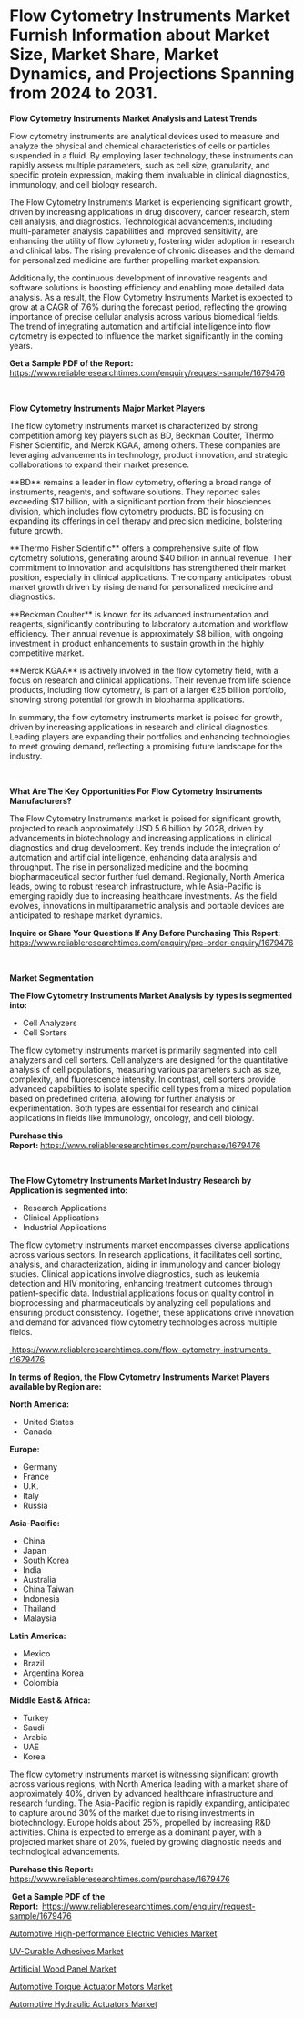 <p><h1>Flow Cytometry Instruments Market Furnish Information about Market Size, Market Share, Market Dynamics, and Projections Spanning from 2024 to 2031.</h1></p><p><strong>Flow Cytometry Instruments Market Analysis and Latest Trends</strong></p>
<p><p>Flow cytometry instruments are analytical devices used to measure and analyze the physical and chemical characteristics of cells or particles suspended in a fluid. By employing laser technology, these instruments can rapidly assess multiple parameters, such as cell size, granularity, and specific protein expression, making them invaluable in clinical diagnostics, immunology, and cell biology research.</p><p>The Flow Cytometry Instruments Market is experiencing significant growth, driven by increasing applications in drug discovery, cancer research, stem cell analysis, and diagnostics. Technological advancements, including multi-parameter analysis capabilities and improved sensitivity, are enhancing the utility of flow cytometry, fostering wider adoption in research and clinical labs. The rising prevalence of chronic diseases and the demand for personalized medicine are further propelling market expansion.</p><p>Additionally, the continuous development of innovative reagents and software solutions is boosting efficiency and enabling more detailed data analysis. As a result, the Flow Cytometry Instruments Market is expected to grow at a CAGR of 7.6% during the forecast period, reflecting the growing importance of precise cellular analysis across various biomedical fields. The trend of integrating automation and artificial intelligence into flow cytometry is expected to influence the market significantly in the coming years.</p></p>
<p><strong>Get a Sample PDF of the Report:&nbsp;</strong> <a href="https://www.reliableresearchtimes.com/enquiry/request-sample/1679476?utm_campaign=1593&utm_medium=2&utm_source=Github&utm_content=ia&utm_term=14102024&utm_id=flow-cytometry-instruments">https://www.reliableresearchtimes.com/enquiry/request-sample/1679476</a></p>
<p>&nbsp;</p>
<p><strong>Flow Cytometry Instruments Major Market Players</strong></p>
<p><p>The flow cytometry instruments market is characterized by strong competition among key players such as BD, Beckman Coulter, Thermo Fisher Scientific, and Merck KGAA, among others. These companies are leveraging advancements in technology, product innovation, and strategic collaborations to expand their market presence.</p><p>**BD** remains a leader in flow cytometry, offering a broad range of instruments, reagents, and software solutions. They reported sales exceeding $17 billion, with a significant portion from their biosciences division, which includes flow cytometry products. BD is focusing on expanding its offerings in cell therapy and precision medicine, bolstering future growth.</p><p>**Thermo Fisher Scientific** offers a comprehensive suite of flow cytometry solutions, generating around $40 billion in annual revenue. Their commitment to innovation and acquisitions has strengthened their market position, especially in clinical applications. The company anticipates robust market growth driven by rising demand for personalized medicine and diagnostics.</p><p>**Beckman Coulter** is known for its advanced instrumentation and reagents, significantly contributing to laboratory automation and workflow efficiency. Their annual revenue is approximately $8 billion, with ongoing investment in product enhancements to sustain growth in the highly competitive market.</p><p>**Merck KGAA** is actively involved in the flow cytometry field, with a focus on research and clinical applications. Their revenue from life science products, including flow cytometry, is part of a larger €25 billion portfolio, showing strong potential for growth in biopharma applications.</p><p>In summary, the flow cytometry instruments market is poised for growth, driven by increasing applications in research and clinical diagnostics. Leading players are expanding their portfolios and enhancing technologies to meet growing demand, reflecting a promising future landscape for the industry.</p></p>
<p>&nbsp;</p>
<p><strong>What Are The Key Opportunities For Flow Cytometry Instruments Manufacturers?</strong></p>
<p><p>The Flow Cytometry Instruments market is poised for significant growth, projected to reach approximately USD 5.6 billion by 2028, driven by advancements in biotechnology and increasing applications in clinical diagnostics and drug development. Key trends include the integration of automation and artificial intelligence, enhancing data analysis and throughput. The rise in personalized medicine and the booming biopharmaceutical sector further fuel demand. Regionally, North America leads, owing to robust research infrastructure, while Asia-Pacific is emerging rapidly due to increasing healthcare investments. As the field evolves, innovations in multiparametric analysis and portable devices are anticipated to reshape market dynamics.</p></p>
<p><strong>Inquire or Share Your Questions If Any Before Purchasing This Report:</strong> <a href="https://www.reliableresearchtimes.com/enquiry/pre-order-enquiry/1679476?utm_campaign=1593&utm_medium=2&utm_source=Github&utm_content=ia&utm_term=14102024&utm_id=flow-cytometry-instruments">https://www.reliableresearchtimes.com/enquiry/pre-order-enquiry/1679476</a></p>
<p>&nbsp;</p>
<p><strong>Market Segmentation</strong></p>
<p><strong>The Flow Cytometry Instruments Market Analysis by types is segmented into:</strong></p>
<p><ul><li>Cell Analyzers</li><li>Cell Sorters</li></ul></p>
<p><p>The flow cytometry instruments market is primarily segmented into cell analyzers and cell sorters. Cell analyzers are designed for the quantitative analysis of cell populations, measuring various parameters such as size, complexity, and fluorescence intensity. In contrast, cell sorters provide advanced capabilities to isolate specific cell types from a mixed population based on predefined criteria, allowing for further analysis or experimentation. Both types are essential for research and clinical applications in fields like immunology, oncology, and cell biology.</p></p>
<p><strong>Purchase this Report:&nbsp;</strong><a href="https://www.reliableresearchtimes.com/purchase/1679476?utm_campaign=1593&utm_medium=2&utm_source=Github&utm_content=ia&utm_term=14102024&utm_id=flow-cytometry-instruments">https://www.reliableresearchtimes.com/purchase/1679476</a></p>
<p>&nbsp;</p>
<p><strong>The Flow Cytometry Instruments Market Industry Research by Application is segmented into:</strong></p>
<p><ul><li>Research Applications</li><li>Clinical Applications</li><li>Industrial Applications</li></ul></p>
<p><p>The flow cytometry instruments market encompasses diverse applications across various sectors. In research applications, it facilitates cell sorting, analysis, and characterization, aiding in immunology and cancer biology studies. Clinical applications involve diagnostics, such as leukemia detection and HIV monitoring, enhancing treatment outcomes through patient-specific data. Industrial applications focus on quality control in bioprocessing and pharmaceuticals by analyzing cell populations and ensuring product consistency. Together, these applications drive innovation and demand for advanced flow cytometry technologies across multiple fields.</p></p>
<p><a href="https://www.reliableresearchtimes.com/flow-cytometry-instruments-r1679476?utm_campaign=1593&utm_medium=2&utm_source=Github&utm_content=ia&utm_term=14102024&utm_id=flow-cytometry-instruments">&nbsp;https://www.reliableresearchtimes.com/flow-cytometry-instruments-r1679476</a></p>
<p><strong>In terms of Region, the Flow Cytometry Instruments Market Players available by Region are:</strong></p>
<p>
    <p> <strong> North America: </strong>
        <ul>
            <li>United States</li>
            <li>Canada</li>
        </ul>
        </p> 
    <p> <strong> Europe: </strong>
        <ul>
            <li>Germany</li>
            <li>France</li>
            <li>U.K.</li>
            <li>Italy</li>
            <li>Russia</li>
        </ul>
        </p> 
    <p> <strong> Asia-Pacific: </strong>
        <ul>
            <li>China</li>
            <li>Japan</li>
            <li>South Korea</li>
            <li>India</li>
            <li>Australia</li>
            <li>China Taiwan</li>
            <li>Indonesia</li>
            <li>Thailand</li>
            <li>Malaysia</li>
        </ul>
        </p> 
    <p> <strong> Latin America: </strong>
        <ul>
            <li>Mexico</li>
            <li>Brazil</li>
            <li>Argentina Korea</li>
            <li>Colombia</li>
        </ul>
        </p> 
    <p> <strong> Middle East & Africa: </strong>
        <ul>
            <li>Turkey</li>
            <li>Saudi</li>
            <li>Arabia</li>
            <li>UAE</li>
            <li>Korea</li>
        </ul>
    </p>
    </p>
<p><p>The flow cytometry instruments market is witnessing significant growth across various regions, with North America leading with a market share of approximately 40%, driven by advanced healthcare infrastructure and research funding. The Asia-Pacific region is rapidly expanding, anticipated to capture around 30% of the market due to rising investments in biotechnology. Europe holds about 25%, propelled by increasing R&D activities. China is expected to emerge as a dominant player, with a projected market share of 20%, fueled by growing diagnostic needs and technological advancements.</p></p>
<p><strong>Purchase this Report: </strong><a href="https://www.reliableresearchtimes.com/purchase/1679476?utm_campaign=1593&utm_medium=2&utm_source=Github&utm_content=ia&utm_term=14102024&utm_id=flow-cytometry-instruments">https://www.reliableresearchtimes.com/purchase/1679476</a></p>
<p>&nbsp;<strong>Get a Sample PDF of the Report:&nbsp;&nbsp;</strong><a href="https://www.reliableresearchtimes.com/enquiry/request-sample/1679476?utm_campaign=1593&utm_medium=2&utm_source=Github&utm_content=ia&utm_term=14102024&utm_id=flow-cytometry-instruments">https://www.reliableresearchtimes.com/enquiry/request-sample/1679476</a></p>
<p><strong></strong></p>
<p><p><a href="https://www.linkedin.com/pulse/automotive-high-performance-electric-vehicles-market-evolution-kjhif?utm_campaign=1593&utm_medium=2&utm_source=Github&utm_content=ia&utm_term=14102024&utm_id=flow-cytometry-instruments">Automotive High-performance Electric Vehicles Market</a></p><p><a href="https://www.linkedin.com/pulse/uv-curable-adhesives-market-size-segmentation-trends-growth-analysis-4jcdf?utm_campaign=1593&utm_medium=2&utm_source=Github&utm_content=ia&utm_term=14102024&utm_id=flow-cytometry-instruments">UV-Curable Adhesives Market</a></p><p><a href="https://www.linkedin.com/pulse/artificial-wood-panel-revenue-growth-report-2024-2031-jtnpf?utm_campaign=1593&utm_medium=2&utm_source=Github&utm_content=ia&utm_term=14102024&utm_id=flow-cytometry-instruments">Artificial Wood Panel Market</a></p><p><a href="https://www.linkedin.com/pulse/automotive-torque-actuator-motors-market-penetration-strategies-m43oc?utm_campaign=1593&utm_medium=2&utm_source=Github&utm_content=ia&utm_term=14102024&utm_id=flow-cytometry-instruments">Automotive Torque Actuator Motors Market</a></p><p><a href="https://www.linkedin.com/pulse/automotive-hydraulic-actuators-market-maturity-analysis-29lgf?utm_campaign=1593&utm_medium=2&utm_source=Github&utm_content=ia&utm_term=14102024&utm_id=flow-cytometry-instruments">Automotive Hydraulic Actuators Market</a></p></p>